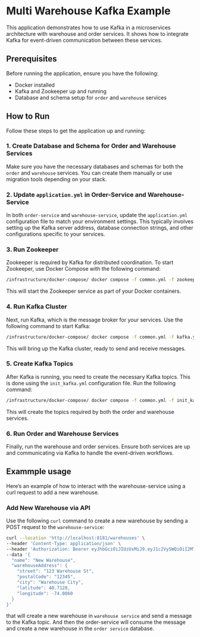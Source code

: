 # Multi Warehouse Kafka Example

This application demonstrates how to use Kafka in a microservices architecture with warehouse and order services. It shows how to integrate Kafka for event-driven communication between these services.

## Prerequisites

Before running the application, ensure you have the following:

- Docker installed
- Kafka and Zookeeper up and running
- Database and schema setup for `order` and `warehouse` services

## How to Run

Follow these steps to get the application up and running:

### 1. Create Database and Schema for Order and Warehouse Services

Make sure you have the necessary databases and schemas for both the `order` and `warehouse` services. You can create them manually or use migration tools depending on your stack.

### 2. Update `application.yml` in Order-Service and Warehouse-Service

In both `order-service` and `warehouse-service`, update the `application.yml` configuration file to match your environment settings. This typically involves setting up the Kafka server address, database connection strings, and other configurations specific to your services.

### 3. Run Zookeeper

Zookeeper is required by Kafka for distributed coordination. To start Zookeeper, use Docker Compose with the following command:

```bash
/infrastructure/docker-compose/ docker compose -f common.yml -f zookeeper.yml up
```
This will start the Zookeeper service as part of your Docker containers.

### 4. Run Kafka Cluster
Next, run Kafka, which is the message broker for your services. Use the following command to start Kafka:

```bash
/infrastructure/docker-compose/ docker compose -f common.yml -f kafka.yml up
```
This will bring up the Kafka cluster, ready to send and receive messages.

### 5. Create Kafka Topics
After Kafka is running, you need to create the necessary Kafka topics. This is done using the `init_kafka.yml` configuration file. Run the following command:

```bash
/infrastructure/docker-compose/ docker compose -f common.yml -f init_kafka.yml up
```
This will create the topics required by both the order and warehouse services.

### 6. Run Order and Warehouse Services
Finally, run the warehouse and order services. Ensure both services are up and communicating via Kafka to handle the event-driven workflows.


## Exammple usage
Here’s an example of how to interact with the warehouse-service using a curl request to add a new warehouse.


### Add New Warehouse via API
Use the following `curl` command to create a new warehouse by sending a POST request to the `warehouse-service`:

```bash
curl --location 'http://localhost:8181/warehouses' \
--header 'Content-Type: application/json' \
--header 'Authorization: Bearer eyJhbGciOiJIUzUxMiJ9.eyJ1c2VySWQiOiI2MTU5ZTJlYy04ZTYyLTQxMmItYTQ3YS0xNWJkNDNjMjg3MDMiLCJyb2xlIjoiU1VQRVJfQURNSU4iLCJzdWIiOiJhZG1pbkBtYWlsLmNvbSIsImlhdCI6MTczMzc2MTYzMywiZXhwIjoxNzM1MjMyODYxfQ.S6vGYakry6moMeShsMmZKyvuBzK3z8U-8NQiloUTVC9YLjbj48F4QYTVEcmpFxh0qFgpiuuIJaWuUENBIrNpaw' \
--data '{
  "name": "New Warehouse",
  "warehouseAddress": {
    "street": "123 Warehouse St",
    "postalCode": "12345",
    "city": "Warehouse City",
    "latitude": 40.7128,
    "longitude": -74.0060
  }
}'
```
that will create a new warehouse in `warehouse service` and send a message to the Kafka topic. And then the order-service will consume the message and create a new warehouse in the `order service` database.

